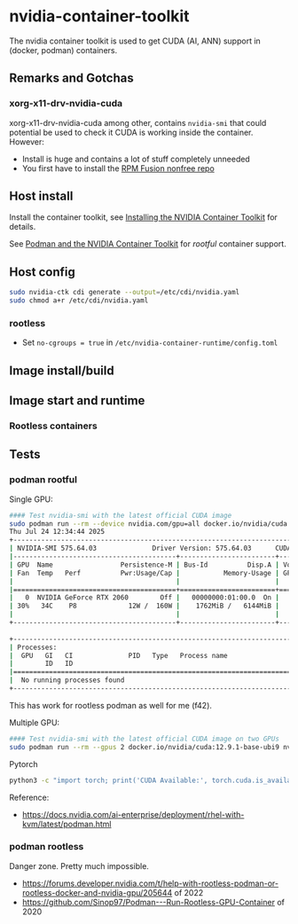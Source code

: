 # nvidia-container-toolkit

The nvidia container toolkit is used to get CUDA (AI, ANN) support in (docker, podman) containers.

## Remarks and Gotchas

### xorg-x11-drv-nvidia-cuda

xorg-x11-drv-nvidia-cuda among other, contains `nvidia-smi` that could potential be used to
check it CUDA is working inside the container. However:

* Install is huge and contains a lot of stuff completely unneeded
* You first have to install the [RPM Fusion nonfree repo](https://docs.fedoraproject.org/en-US/quick-docs/rpmfusion-setup/)

## Host install

Install the container toolkit, see [Installing the NVIDIA Container Toolkit](https://docs.nvidia.com/datacenter/cloud-native/container-toolkit/latest/install-guide.html) for details.

See [Podman and the NVIDIA Container Toolkit](https://docs.nvidia.com/ai-enterprise/deployment/rhel-with-kvm/latest/podman.html) for _rootful_ container support.


## Host config

```bash
sudo nvidia-ctk cdi generate --output=/etc/cdi/nvidia.yaml
sudo chmod a+r /etc/cdi/nvidia.yaml
```

### rootless

* Set `no-cgroups = true` in `/etc/nvidia-container-runtime/config.toml`

## Image install/build

## Image start and runtime

### Rootless containers

## Tests

### podman rootful

Single GPU:

```bash
#### Test nvidia-smi with the latest official CUDA image
sudo podman run --rm --device nvidia.com/gpu=all docker.io/nvidia/cuda:12.9.1-base-ubi9 nvidia-smi
Thu Jul 24 12:34:44 2025       
+-----------------------------------------------------------------------------------------+
| NVIDIA-SMI 575.64.03              Driver Version: 575.64.03      CUDA Version: 12.9     |
|-----------------------------------------+------------------------+----------------------+
| GPU  Name                 Persistence-M | Bus-Id          Disp.A | Volatile Uncorr. ECC |
| Fan  Temp   Perf          Pwr:Usage/Cap |           Memory-Usage | GPU-Util  Compute M. |
|                                         |                        |               MIG M. |
|=========================================+========================+======================|
|   0  NVIDIA GeForce RTX 2060        Off |   00000000:01:00.0  On |                  N/A |
| 30%   34C    P8             12W /  160W |    1762MiB /   6144MiB |      0%      Default |
|                                         |                        |                  N/A |
+-----------------------------------------+------------------------+----------------------+
                                                                                         
+-----------------------------------------------------------------------------------------+
| Processes:                                                                              |
|  GPU   GI   CI              PID   Type   Process name                        GPU Memory |
|        ID   ID                                                               Usage      |
|=========================================================================================|
|  No running processes found                                                             |
+-----------------------------------------------------------------------------------------+
```

This has work for rootless podman as well for me (f42).


Multiple GPU:

```bash
#### Test nvidia-smi with the latest official CUDA image on two GPUs
sudo podman run --rm --gpus 2 docker.io/nvidia/cuda:12.9.1-base-ubi9 nvidia-smi
```

Pytorch
```bash
python3 -c "import torch; print('CUDA Available:', torch.cuda.is_available()); print('GPU Count:', torch.cuda.device_count()); print('GPU Name:', torch.cuda.get_device_name(0) if torch.cuda.is_available() else 'None')"
```

Reference:

* https://docs.nvidia.com/ai-enterprise/deployment/rhel-with-kvm/latest/podman.html

### podman rootless

Danger zone. Pretty much impossible.

* https://forums.developer.nvidia.com/t/help-with-rootless-podman-or-rootless-docker-and-nvidia-gpu/205644 of 2022
* https://github.com/Sinop97/Podman---Run-Rootless-GPU-Container of 2020

